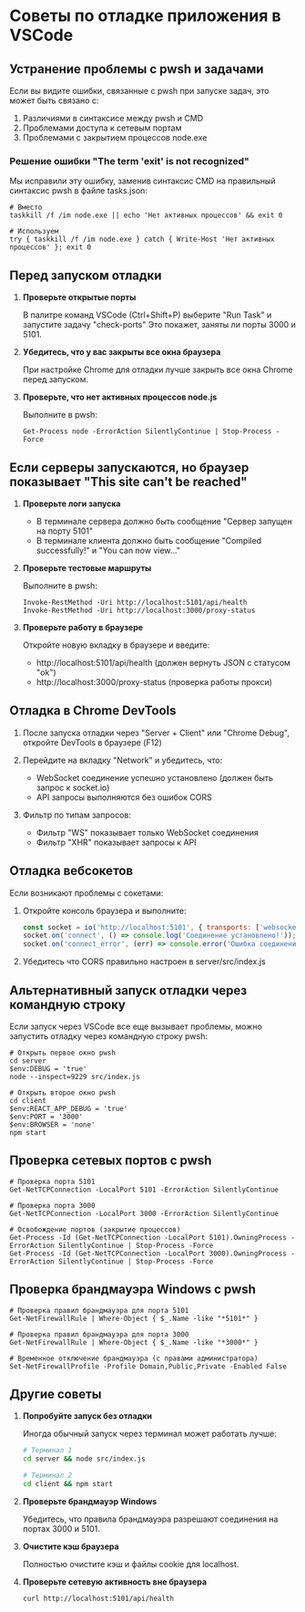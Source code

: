 # Советы по отладке приложения в VSCode

## Устранение проблемы с pwsh и задачами

Если вы видите ошибки, связанные с pwsh при запуске задач, это может быть связано с:

1. Различиями в синтаксисе между pwsh и CMD
2. Проблемами доступа к сетевым портам
3. Проблемами с закрытием процессов node.exe

### Решение ошибки "The term 'exit' is not recognized"

Мы исправили эту ошибку, заменив синтаксис CMD на правильный синтаксис pwsh в файле tasks.json:

```pwsh
# Вместо
taskkill /f /im node.exe || echo 'Нет активных процессов' && exit 0

# Используем
try { taskkill /f /im node.exe } catch { Write-Host 'Нет активных процессов' }; exit 0
```

## Перед запуском отладки

1. **Проверьте открытые порты**
   
   В палитре команд VSCode (Ctrl+Shift+P) выберите "Run Task" и запустите задачу "check-ports"
   Это покажет, заняты ли порты 3000 и 5101.

2. **Убедитесь, что у вас закрыты все окна браузера**
   
   При настройке Chrome для отладки лучше закрыть все окна Chrome перед запуском.

3. **Проверьте, что нет активных процессов node.js**
   
   Выполните в pwsh:
   ```pwsh
   Get-Process node -ErrorAction SilentlyContinue | Stop-Process -Force
   ```

## Если серверы запускаются, но браузер показывает "This site can't be reached"

1. **Проверьте логи запуска**
   
   - В терминале сервера должно быть сообщение "Сервер запущен на порту 5101"
   - В терминале клиента должно быть сообщение "Compiled successfully!" и "You can now view..."

2. **Проверьте тестовые маршруты**
   
   Выполните в pwsh:
   ```pwsh
   Invoke-RestMethod -Uri http://localhost:5101/api/health
   Invoke-RestMethod -Uri http://localhost:3000/proxy-status
   ```

3. **Проверьте работу в браузере**
   
   Откройте новую вкладку в браузере и введите:
   - http://localhost:5101/api/health (должен вернуть JSON с статусом "ok")
   - http://localhost:3000/proxy-status (проверка работы прокси)

## Отладка в Chrome DevTools

1. После запуска отладки через "Server + Client" или "Chrome Debug", 
   откройте DevTools в браузере (F12)

2. Перейдите на вкладку "Network" и убедитесь, что:
   - WebSocket соединение успешно установлено (должен быть запрос к socket.io)
   - API запросы выполняются без ошибок CORS

3. Фильтр по типам запросов:
   - Фильтр "WS" показывает только WebSocket соединения
   - Фильтр "XHR" показывает запросы к API

## Отладка вебсокетов

Если возникают проблемы с сокетами:

1. Откройте консоль браузера и выполните:
   ```javascript
   const socket = io('http://localhost:5101', { transports: ['websocket'] });
   socket.on('connect', () => console.log('Соединение установлено!'));
   socket.on('connect_error', (err) => console.error('Ошибка соединения:', err));
   ```

2. Убедитесь что CORS правильно настроен в server/src/index.js

## Альтернативный запуск отладки через командную строку

Если запуск через VSCode все еще вызывает проблемы, можно запустить отладку через командную строку pwsh:

```pwsh
# Открыть первое окно pwsh
cd server
$env:DEBUG = 'true'
node --inspect=9229 src/index.js

# Открыть второе окно pwsh
cd client
$env:REACT_APP_DEBUG = 'true'
$env:PORT = '3000'
$env:BROWSER = 'none'
npm start
```

## Проверка сетевых портов с pwsh

```pwsh
# Проверка порта 5101
Get-NetTCPConnection -LocalPort 5101 -ErrorAction SilentlyContinue

# Проверка порта 3000
Get-NetTCPConnection -LocalPort 3000 -ErrorAction SilentlyContinue

# Освобождение портов (закрытие процессов)
Get-Process -Id (Get-NetTCPConnection -LocalPort 5101).OwningProcess -ErrorAction SilentlyContinue | Stop-Process -Force
Get-Process -Id (Get-NetTCPConnection -LocalPort 3000).OwningProcess -ErrorAction SilentlyContinue | Stop-Process -Force
```

## Проверка брандмауэра Windows с pwsh

```pwsh
# Проверка правил брандмауэра для порта 5101
Get-NetFirewallRule | Where-Object { $_.Name -like "*5101*" }

# Проверка правил брандмауэра для порта 3000
Get-NetFirewallRule | Where-Object { $_.Name -like "*3000*" }

# Временное отключение брандмауэра (с правами администратора)
Set-NetFirewallProfile -Profile Domain,Public,Private -Enabled False
```

## Другие советы

1. **Попробуйте запуск без отладки**
   
   Иногда обычный запуск через терминал может работать лучше:
   ```bash
   # Терминал 1
   cd server && node src/index.js
   
   # Терминал 2
   cd client && npm start
   ```

2. **Проверьте брандмауэр Windows**
   
   Убедитесь, что правила брандмауэра разрешают соединения на портах 3000 и 5101.

3. **Очистите кэш браузера**
   
   Полностью очистите кэш и файлы cookie для localhost.

4. **Проверьте сетевую активность вне браузера**
   ```bash
   curl http://localhost:5101/api/health
   ``` 